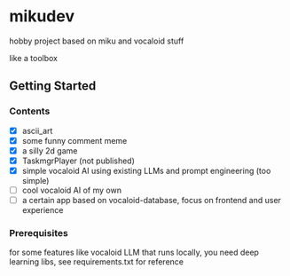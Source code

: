 # mikudev

hobby project based on miku and vocaloid stuff

like a toolbox

## Getting Started

### Contents

* [X] ascii_art
* [X] some funny comment meme
* [X] a silly 2d game
* [X] TaskmgrPlayer (not published)
* [X] simple vocaloid AI using existing LLMs and prompt engineering (too simple)
* [ ] cool vocaloid AI of my own
* [ ] a certain app based on vocaloid-database, focus on frontend and user experience

### Prerequisites

for some features like vocaloid LLM that runs locally, you need deep learning libs, see requirements.txt for reference
